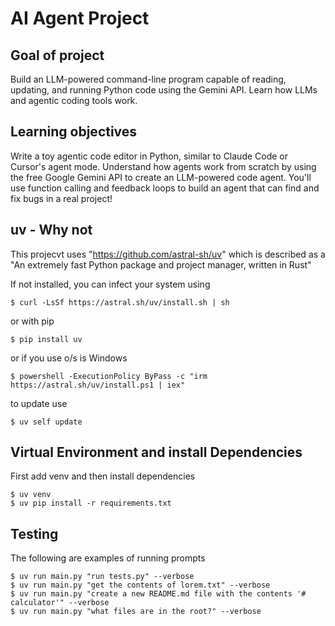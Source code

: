 # AI Agent Project 

## Goal of project

Build an LLM-powered command-line program capable of reading, updating, and running Python code using the Gemini API. Learn how LLMs and agentic coding tools work.

## Learning objectives

Write a toy agentic code editor in Python, similar to Claude Code or Cursor's agent mode. Understand how agents work from scratch by using the free Google Gemini API to create an LLM-powered code agent. You'll use function calling and feedback loops to build an agent that can find and fix bugs in a real project!

## uv - Why not

This projecvt uses "https://github.com/astral-sh/uv"
which is described as a "An extremely fast Python package and project manager, written in Rust"

If not installed, you can infect your system using

```shell
$ curl -LsSf https://astral.sh/uv/install.sh | sh
```

or with pip
```shell
$ pip install uv
```

or if you use o/s is Windows
```shell
$ powershell -ExecutionPolicy ByPass -c "irm https://astral.sh/uv/install.ps1 | iex"
```

to update use
```shell
$ uv self update
```
## Virtual Environment and install Dependencies

First add venv and then install dependencies

```shell
$ uv venv
$ uv pip install -r requirements.txt
```

## Testing

The following are examples of running prompts

```shell
$ uv run main.py "run tests.py" --verbose
$ uv run main.py "get the contents of lorem.txt" --verbose
$ uv run main.py "create a new README.md file with the contents '# calculator'" --verbose
$ uv run main.py "what files are in the root?" --verbose
```
